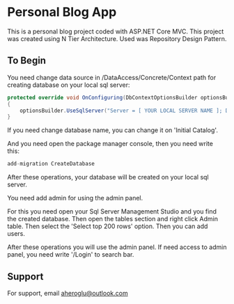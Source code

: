 
# Personal Blog App

This is a personal blog project coded with ASP.NET Core MVC. This project was created using N Tier Architecture. Used was Repository Design Pattern.

## To Begin

You need change data source in /DataAccess/Concrete/Context path for creating database on your local sql server:

```csharp
protected override void OnConfiguring(DbContextOptionsBuilder optionsBuilder)
{
    optionsBuilder.UseSqlServer("Server = [ YOUR LOCAL SERVER NAME ]; Database = personal-blog-app; Integrated Security = True;");
}
```

If you need change database name, you can change it on 'Initial Catalog'.

And you need open the package manager console, then you need write this:

```csharp
add-migration CreateDatabase
```

After these operations, your database will be created on your local sql server.

You need add admin for using the admin panel.

For this you need open your Sql Server Management Studio and you find the created database. Then open the tables section and right click Admin table. Then select the 'Select top 200 rows' option. Then you can add users.

After these operations you will use the admin panel. If need access to admin panel, you need write '/Login' to search bar.


## Support

For support, email aheroglu@outlook.com
